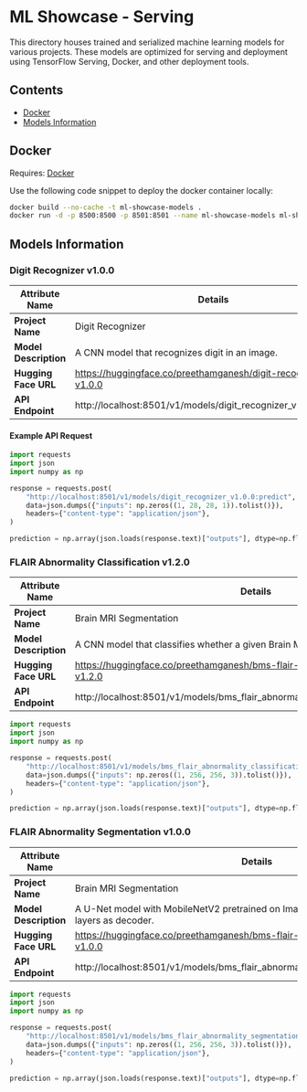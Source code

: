 # ML Showcase - Serving

This directory houses trained and serialized machine learning models for various projects. These models are optimized for serving and deployment using TensorFlow Serving, Docker, and other deployment tools.

## Contents

- [Docker](https://github.com/preetham-ganesh/ml-showcase/serving#docker)
- [Models Information](https://github.com/preetham-ganesh/ml-showcase/serving#models-information)

## Docker

Requires: [Docker](https://www.docker.com)

Use the following code snippet to deploy the docker container locally:

```bash
docker build --no-cache -t ml-showcase-models .
docker run -d -p 8500:8500 -p 8501:8501 --name ml-showcase-models ml-showcase-models
```

## Models Information

### Digit Recognizer v1.0.0

| Attribute Name        | Details                                                         |
| --------------------- | --------------------------------------------------------------- |
| **Project Name**      | Digit Recognizer                                                |
| **Model Description** | A CNN model that recognizes digit in an image.                  |
| **Hugging Face URL**  | https://huggingface.co/preethamganesh/digit-recognizer-v1.0.0   |
| **API Endpoint**      | http://localhost:8501/v1/models/digit_recognizer_v1.0.0:predict |

#### Example API Request

```python
import requests
import json
import numpy as np

response = requests.post(
    "http://localhost:8501/v1/models/digit_recognizer_v1.0.0:predict",
    data=json.dumps({"inputs": np.zeros((1, 28, 28, 1)).tolist()}),
    headers={"content-type": "application/json"},
)

prediction = np.array(json.loads(response.text)["outputs"], dtype=np.float32)
```

### FLAIR Abnormality Classification v1.2.0

| Attribute Name        | Details                                                                             |
| --------------------- | ----------------------------------------------------------------------------------- |
| **Project Name**      | Brain MRI Segmentation                                                              |
| **Model Description** | A CNN model that classifies whether a given Brain MRI image has abnormality.        |
| **Hugging Face URL**  | https://huggingface.co/preethamganesh/bms-flair-abnormality-classification-v1.2.0   |
| **API Endpoint**      | http://localhost:8501/v1/models/bms_flair_abnormality_classification_v1.2.0:predict |

```python
import requests
import json
import numpy as np

response = requests.post(
    "http://localhost:8501/v1/models/bms_flair_abnormality_classification_v1.2.0:predict",
    data=json.dumps({"inputs": np.zeros((1, 256, 256, 3)).tolist()}),
    headers={"content-type": "application/json"},
)

prediction = np.array(json.loads(response.text)["outputs"], dtype=np.float32)
```

### FLAIR Abnormality Segmentation v1.0.0

| Attribute Name        | Details                                                                                         |
| --------------------- | ----------------------------------------------------------------------------------------------- |
| **Project Name**      | Brain MRI Segmentation                                                                          |
| **Model Description** | A U-Net model with MobileNetV2 pretrained on ImageNet as Encoder, and custom layers as decoder. |
| **Hugging Face URL**  | https://huggingface.co/preethamganesh/bms-flair-abnormality-segmentation-v1.0.0                 |
| **API Endpoint**      | http://localhost:8501/v1/models/bms_flair_abnormality_segmentation_v1.0.0:predict               |

```python
import requests
import json
import numpy as np

response = requests.post(
    "http://localhost:8501/v1/models/bms_flair_abnormality_segmentation_v1.0.0:predict",
    data=json.dumps({"inputs": np.zeros((1, 256, 256, 3)).tolist()}),
    headers={"content-type": "application/json"},
)

prediction = np.array(json.loads(response.text)["outputs"], dtype=np.float32)
```
